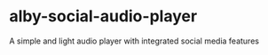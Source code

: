 alby-social-audio-player
========================

A simple and light audio player with integrated social media features